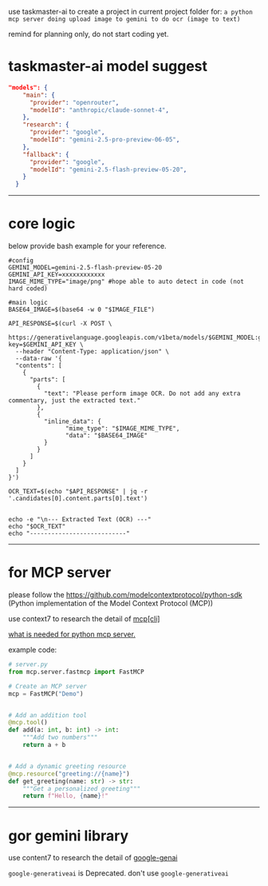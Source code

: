 use taskmaster-ai to create a project in current project folder for: `a python mcp server doing upload image to gemini to do ocr (image to text)`

remind for planning only, do not start coding yet.

# taskmaster-ai model suggest
```json
"models": {
    "main": {
      "provider": "openrouter",
      "modelId": "anthropic/claude-sonnet-4",
    },
    "research": {
      "provider": "google",
      "modelId": "gemini-2.5-pro-preview-06-05",
    },
    "fallback": {
      "provider": "google",
      "modelId": "gemini-2.5-flash-preview-05-20",
    }
  }
```

---

# core logic

below provide bash example for your reference.

```
#config
GEMINI_MODEL=gemini-2.5-flash-preview-05-20
GEMINI_API_KEY=xxxxxxxxxxxx
IMAGE_MIME_TYPE="image/png" #hope able to auto detect in code (not hard coded)

#main logic
BASE64_IMAGE=$(base64 -w 0 "$IMAGE_FILE")

API_RESPONSE=$(curl -X POST \
  https://generativelanguage.googleapis.com/v1beta/models/$GEMINI_MODEL:generateContent?key=$GEMINI_API_KEY \
  --header "Content-Type: application/json" \
  --data-raw '{
  "contents": [
    {
      "parts": [
        {
          "text": "Please perform image OCR. Do not add any extra commentary, just the extracted text."
        },
        {
          "inline_data": {
                "mime_type": "$IMAGE_MIME_TYPE",
                "data": "$BASE64_IMAGE"
          }
        }
      ]
    }
  ]
}')

OCR_TEXT=$(echo "$API_RESPONSE" | jq -r '.candidates[0].content.parts[0].text')


echo -e "\n--- Extracted Text (OCR) ---"
echo "$OCR_TEXT"
echo "---------------------------"
```

---

# for MCP server

please follow the https://github.com/modelcontextprotocol/python-sdk (Python implementation of the Model Context Protocol (MCP))

use context7 to research the detail of [mcp\[cli\]](https://github.com/modelcontextprotocol/python-sdk)

[what is needed for python mcp server.](https://github.com/modelcontextprotocol/python-sdk?tab=readme-ov-file#quickstart)

example code:
```python
# server.py
from mcp.server.fastmcp import FastMCP

# Create an MCP server
mcp = FastMCP("Demo")


# Add an addition tool
@mcp.tool()
def add(a: int, b: int) -> int:
    """Add two numbers"""
    return a + b


# Add a dynamic greeting resource
@mcp.resource("greeting://{name}")
def get_greeting(name: str) -> str:
    """Get a personalized greeting"""
    return f"Hello, {name}!"
```

---

# gor gemini library

use content7 to research the detail of [google-genai](https://github.com/googleapis/python-genai)

`google-generativeai` is Deprecated. don't use `google-generativeai`
